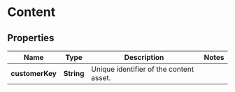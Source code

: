 
# Content

## Properties
Name | Type | Description | Notes
------------ | ------------- | ------------- | -------------
**customerKey** | **String** | Unique identifier of the content asset. | 



